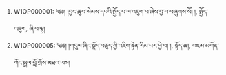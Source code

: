 1. W1OP000001: ༄༅། །བྱང་ཆུབ་སེམས་དཔའི་སྤྱོད་པ་ལ་འཇུག་པ་ཞེས་བྱ་བ་བཞུགས་སོ། །, སྤྱོད་འཇུག, ཞི་བ་ལྷ།
1. W1OP000005: ༄༅། །གདུལ་ཞིང་སྣོད་བཅུད་ཀྱི་འཇིག་རྟེན་རིམ་པར་ཕྱེ་བ། །, སྟོད་ཆ།, འཇམ་མགོན་ཀོང་སྤྲལ་བློ་གྲོས་མཐའ་ཡས།
